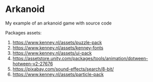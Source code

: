 # Arkanoid
My example of an arkanoid game with source code

Packages assets:
1. https://www.kenney.nl/assets/puzzle-pack
2. https://www.kenney.nl/assets/kenney-fonts
3. https://www.kenney.nl/assets/ui-pack
4. https://assetstore.unity.com/packages/tools/animation/dotween-hotween-v2-27676
5. https://pixabay.com/sound-effects/search/8-bit/
6. https://www.kenney.nl/assets/particle-pack